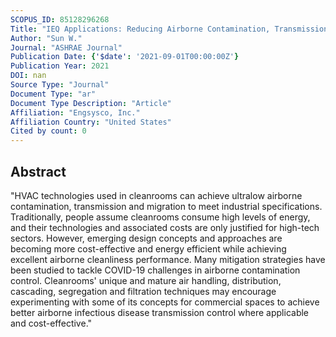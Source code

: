 ```yaml
---
SCOPUS_ID: 85128296268
Title: "IEQ Applications: Reducing Airborne Contamination, Transmission &amp; Migration - Inspirations From Cleanroom HVAC Technologies"
Author: "Sun W."
Journal: "ASHRAE Journal"
Publication Date: {'$date': '2021-09-01T00:00:00Z'}
Publication Year: 2021
DOI: nan
Source Type: "Journal"
Document Type: "ar"
Document Type Description: "Article"
Affiliation: "Engsysco, Inc."
Affiliation Country: "United States"
Cited by count: 0
---
```


## Abstract
"HVAC technologies used in cleanrooms can achieve ultralow airborne contamination, transmission and migration to meet industrial specifications. Traditionally, people assume cleanrooms consume high levels of energy, and their technologies and associated costs are only justified for high-tech sectors. However, emerging design concepts and approaches are becoming more cost-effective and energy efficient while achieving excellent airborne cleanliness performance. Many mitigation strategies have been studied to tackle COVID-19 challenges in airborne contamination control. Cleanrooms' unique and mature air handling, distribution, cascading, segregation and filtration techniques may encourage experimenting with some of its concepts for commercial spaces to achieve better airborne infectious disease transmission control where applicable and cost-effective."
